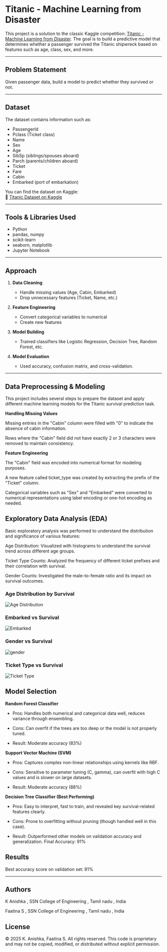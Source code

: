 # Titanic - Machine Learning from Disaster

This project is a solution to the classic Kaggle competition: [Titanic - Machine Learning from Disaster](https://www.kaggle.com/competitions/titanic). The goal is to build a predictive model that determines whether a passenger survived the Titanic shipwreck based on features such as age, class, sex, and more.

---

## Problem Statement

Given passenger data, build a model to predict whether they survived or not.

---

## Dataset

The dataset contains information such as:
- PassengerId
- Pclass (Ticket class)
- Name
- Sex
- Age
- SibSp (siblings/spouses aboard)
- Parch (parents/children aboard)
- Ticket
- Fare
- Cabin
- Embarked (port of embarkation)

You can find the dataset on Kaggle:  
🔗 [Titanic Dataset on Kaggle](https://www.kaggle.com/competitions/titanic/data)

---

## Tools & Libraries Used

- Python
- pandas, numpy
- scikit-learn
- seaborn, matplotlib
- Jupyter Notebook

---

## Approach

1. **Data Cleaning**  
   - Handle missing values (Age, Cabin, Embarked)
   - Drop unnecessary features (Ticket, Name, etc.)

2. **Feature Engineering**  
   - Convert categorical variables to numerical
   - Create new features

3. **Model Building**  
   - Trained classifiers like Logistic Regression, Decision Tree, Random Forest, etc.

4. **Model Evaluation**  
   - Used accuracy, confusion matrix, and cross-validation.

---
## Data Preprocessing & Modeling
This project includes several steps to prepare the dataset and apply different machine learning models for the Titanic survival prediction task.


**Handling Missing Values**

Missing entries in the "Cabin" column were filled with "0" to indicate the absence of cabin information.

Rows where the "Cabin" field did not have exactly 2 or 3 characters were removed to maintain consistency.

**Feature Engineering**

The "Cabin" field was encoded into numerical format for modeling purposes.

A new feature called ticket_type was created by extracting the prefix of the "Ticket" column.

Categorical variables such as "Sex" and "Embarked" were converted to numerical representations using label encoding or one-hot encoding as needed.

## Exploratory Data Analysis (EDA)
Basic exploratory analysis was performed to understand the distribution and significance of various features:

Age Distribution: Visualized with histograms to understand the survival trend across different age groups.

Ticket Type Counts: Analyzed the frequency of different ticket prefixes and their correlation with survival.

Gender Counts: Investigated the male-to-female ratio and its impact on survival outcomes.

### Age Distribution by Survival
![Age Distribution](images/age_distribution.png)

### Embarked vs Survival
![Embarked](images/embarked.png)

### Gender vs Survival
![gender](images/gender.png)

### Ticket Type vs Survival
![Ticket Type](images/ticket_type.png)
## Model Selection

**Random Forest Classifier**
  - Pros: Handles both numerical and categorical data well, reduces variance through ensembling.

  - Cons: Can overfit if the trees are too deep or the model is not properly tuned.

  - Result: Moderate accuracy  (83%)

**Support Vector Machine (SVM)**
  - Pros: Captures complex non-linear relationships using kernels like RBF.

  - Cons: Sensitive to parameter tuning (C, gamma), can overfit with high C values and is slower on large datasets.

  - Result: Moderate accuracy (88%)

**Decision Tree Classifier (Best Performing)**
  - Pros: Easy to interpret, fast to train, and revealed key survival-related features clearly.

  - Cons: Prone to overfitting without pruning (though handled well in this case).

  - Result: Outperformed other models on validation accuracy and generalization.
Final Accuracy: 91%


## Results

Best accuracy score on validation set: 91%

---
## Authors
K Anishka , SSN College of Engineering , Tamil nadu , India

Faatina S , SSN College of Engineering , Tamil nadu , India

## License
© 2025 K. Anishka, Faatina S. All rights reserved.
This code is proprietary and may not be copied, modified, or distributed without explicit permission.


